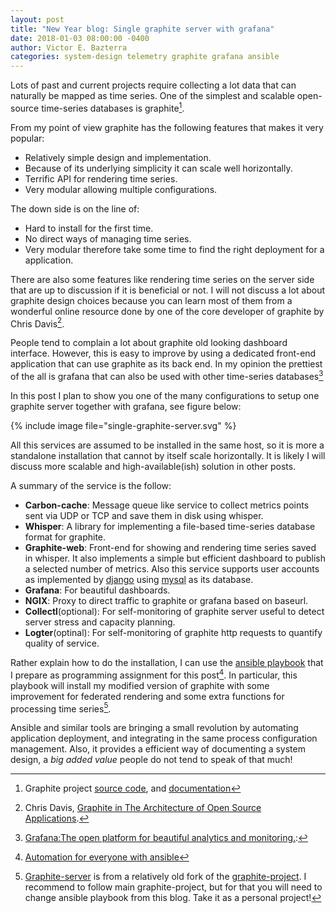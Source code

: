 ```yaml
---
layout: post
title: "New Year blog: Single graphite server with grafana"
date: 2018-01-03 08:00:00 -0400
author: Victor E. Bazterra
categories: system-design telemetry graphite grafana ansible
---
```


Lots of past and current projects require collecting a lot data that can naturally be mapped as time series. One of the simplest and scalable open-source time-series databases is graphite[^1].

From my point of view graphite has the following features that makes it very popular:

* Relatively simple design and implementation.
* Because of its underlying simplicity it can scale well horizontally.
* Terrific API for rendering time series.
* Very modular allowing multiple configurations.

The down side is on the line of:

* Hard to install for the first time.
* No direct ways of managing time series.
* Very modular therefore take some time to find the right deployment for a application.

There are also some features like rendering time series on the server side that are up to discussion if it is beneficial or not. I will not discuss a lot about graphite design choices because you can learn most of them from a wonderful online resource done by one of the core developer of graphite by Chris Davis[^2].

People tend to complain a lot about graphite old looking dashboard interface. However, this is easy to improve by using a dedicated front-end application that can use graphite as its back end. In my opinion the prettiest of the all is grafana that can also be used with other time-series databases[^3]

In this post I plan to show you one of the many configurations to setup one graphite server together with grafana, see figure below:

{% include image file="single-graphite-server.svg" %}

All this services are assumed to be installed in the same host, so it is more a standalone installation that cannot by itself scale horizontally. It is likely I will discuss more scalable and high-available(ish) solution in other posts.

A summary of the service is the follow:

* **Carbon-cache**: Message queue like service to collect metrics points sent via UDP or TCP and save them in disk using whisper.
* **Whisper**: A library for implementing a file-based time-series database format for graphite.
* **Graphite-web**: Front-end for showing and rendering time series saved in whisper. It also implements a simple but efficient dashboard to publish a selected number of metrics. Also this service supports user accounts as implemented by [django](https://www.djangoproject.com/) using [mysql](https://www.mysql.com/) as its database.
* **Grafana**: For beautiful dashboards.
* **NGIX**: Proxy to direct traffic to graphite or grafana based on baseurl.
* **Collectl**(optional): For self-monitoring of graphite server useful to detect server stress and capacity planning.
* **Logter**(optinal): For self-monitoring of graphite http requests to quantify quality of service.  

Rather explain how to do the installation, I can use the [ansible playbook](https://github.com/graphite-server/ansible) that I prepare as programming assignment for this post[^4]. In particular, this playbook will install my modified version of graphite with some improvement for federated rendering and some extra functions for processing time series[^5].

Ansible and similar tools are bringing a small revolution by automating application deployment, and integrating in the same process configuration management. Also, it provides a efficient way of documenting a system design, a *big added value* people do not tend to speak of that much!

[^1]: Graphite project [source code](https://github.com/graphite-project/), and [documentation](http://graphite-api.readthedocs.io/en/latest/)

[^2]: Chris Davis, [Graphite in The Architecture of Open Source Applications](http://www.aosabook.org/en/graphite.html).

[^3]: [Grafana:The open platform for beautiful analytics and monitoring.](https://grafana.com/):

[^4]: [Automation for everyone with ansible](https://www.ansible.com/)

[^5]: [Graphite-server](https://github.com/graphite-server) is from a relatively old fork of the [graphite-project](https://github.com/graphite-project). I recommend to follow main graphite-project, but for that you will need to change ansible playbook from this blog. Take it as a personal project!
